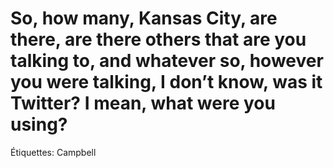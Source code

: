 # So, how many, Kansas City, are there, are there others that are you talking to, and whatever so, however you were talking, I don’t know, was it Twitter? I mean, what were you using?

Étiquettes: Campbell